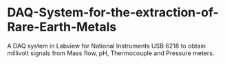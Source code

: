 # DAQ-System-for-the-extraction-of-Rare-Earth-Metals
A DAQ system in Labview for  National Instruments USB 6218 to obtain millivolt signals from Mass flow, pH, Thermocouple and Pressure meters.
